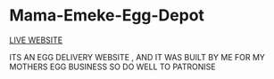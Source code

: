 # Mama-Emeke-Egg-Depot

[LIVE WEBSITE](https://mamaemeke.netlify.app/)

ITS AN EGG DELIVERY WEBSITE , AND IT WAS BUILT BY ME FOR MY MOTHERS EGG BUSINESS
SO DO WELL TO PATRONISE
